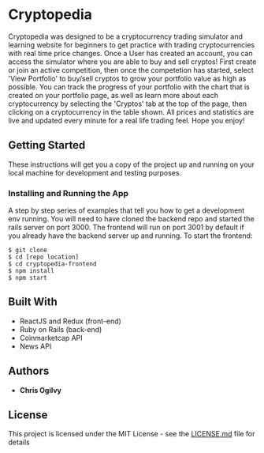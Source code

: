 # Cryptopedia

Cryptopedia was designed to be a cryptocurrency trading simulator and learning website for beginners to get practice with trading cryptocurrencies with real time price changes. Once a User has created an account, you can access the simulator where you are able to buy and sell cryptos! First create or join an active competition, then once the competetion has started, select 'View Portfolio' to buy/sell cryptos to grow your portfolio value as high as possible. You can track the progress of your portfolio with the chart that is created on your portfolio page, as well as learn more about each cryptocurrency by selecting the 'Cryptos' tab at the top of the page, then clicking on a cryptocurrency in the table shown. All prices and statistics are live and updated every minute for a real life trading feel. Hope you enjoy!


## Getting Started

These instructions will get you a copy of the project up and running on your local machine for development and testing purposes.

### Installing and Running the App

A step by step series of examples that tell you how to get a development env running.
You will need to have cloned the backend repo and started the rails server on port 3000.
The frontend will run on port 3001 by default if you already have the backend server up and running.
To start the frontend:

```
$ git clone
$ cd [repo location]
$ cd cryptopedia-frontend
$ npm install
$ npm start
```


## Built With

* ReactJS and Redux (front-end)
* Ruby on Rails (back-end)
* Coinmarketcap API
* News API

## Authors

* **Chris Ogilvy** 

## License

This project is licensed under the MIT License - see the [LICENSE.md](LICENSE.md) file for details
